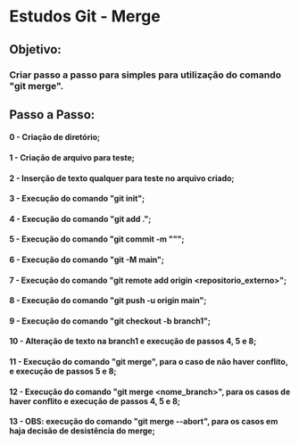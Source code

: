 # Estudos Git - Merge

## Objetivo:

### Criar passo a passo para simples para utilização do comando "git merge".

## Passo a Passo:

#### 0 - Criação de diretório;

#### 1 - Criação de arquivo para teste;

#### 2 - Inserção de texto qualquer para teste no arquivo criado;

#### 3 - Execução do comando "git init";

#### 4 - Execução do comando "git add .";

#### 5 - Execução do comando "git commit -m "<comentario>"";

#### 6 - Execução do comando "git -M main";

#### 7 - Execução do comando "git remote add origin <repositorio_externo>";

#### 8 - Execução do comando "git push -u origin main";

#### 9 - Execução do comando "git checkout -b branch1";

#### 10 - Alteração de texto na branch1 e execução de passos 4, 5 e 8;

#### 11 - Execução do comando "git merge", para o caso de não haver conflito, e execução de passos 5 e 8;

#### 12 - Execução do comando "git merge <nome_branch>", para os casos de haver conflito e execução de passos 4, 5 e 8;

#### 13 - OBS: execução do comando "git merge --abort", para os casos em haja decisão de desistência do merge;